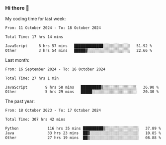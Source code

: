### Hi there 👋

My coding time for last week:

<!--START_SECTION:week-->

```txt
From: 11 October 2024 - To: 18 October 2024

Total Time: 17 hrs 14 mins

JavaScript     8 hrs 57 mins   █████████████░░░░░░░░░░░░   51.92 %
Other          3 hrs 54 mins   █████▓░░░░░░░░░░░░░░░░░░░   22.66 %
```

<!--END_SECTION:week-->

Last month:

<!--START_SECTION:month-->

```txt
From: 16 September 2024 - To: 16 October 2024

Total Time: 27 hrs 1 min

JavaScript        9 hrs 58 mins   █████████▒░░░░░░░░░░░░░░░   36.90 %
Other             5 hrs 29 mins   █████░░░░░░░░░░░░░░░░░░░░   20.30 %
```

<!--END_SECTION:month-->

The past year:

<!--START_SECTION:year-->

```txt
From: 18 October 2023 - To: 17 October 2024

Total Time: 307 hrs 42 mins

Python             116 hrs 35 mins █████████▒░░░░░░░░░░░░░░░   37.89 %
Java               33 hrs 23 mins  ██▓░░░░░░░░░░░░░░░░░░░░░░   10.85 %
Other              27 hrs 19 mins  ██▒░░░░░░░░░░░░░░░░░░░░░░   08.88 %
```

<!--END_SECTION:year-->
